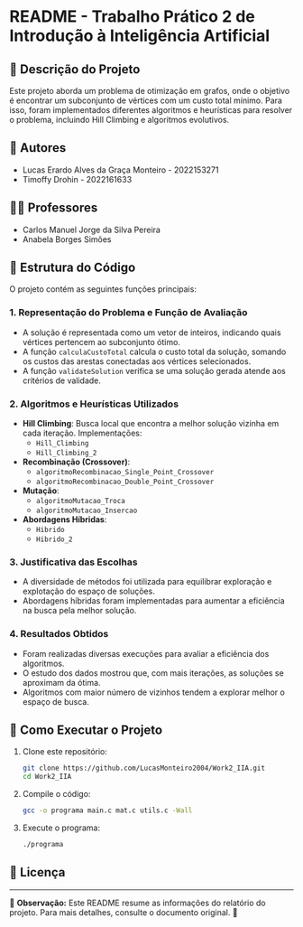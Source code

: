 # README - Trabalho Prático 2 de Introdução à Inteligência Artificial

## 📌 Descrição do Projeto
Este projeto aborda um problema de otimização em grafos, onde o objetivo é encontrar um subconjunto de vértices com um custo total mínimo. Para isso, foram implementados diferentes algoritmos e heurísticas para resolver o problema, incluindo Hill Climbing e algoritmos evolutivos.

## 👥 Autores
- Lucas Erardo Alves da Graça Monteiro - 2022153271
- Timoffy Drohin - 2022161633

## 👨‍🏫 Professores
- Carlos Manuel Jorge da Silva Pereira
- Anabela Borges Simões

## 📂 Estrutura do Código
O projeto contém as seguintes funções principais:

### 1. Representação do Problema e Função de Avaliação
- A solução é representada como um vetor de inteiros, indicando quais vértices pertencem ao subconjunto ótimo.
- A função `calculaCustoTotal` calcula o custo total da solução, somando os custos das arestas conectadas aos vértices selecionados.
- A função `validateSolution` verifica se uma solução gerada atende aos critérios de validade.

### 2. Algoritmos e Heurísticas Utilizados
- **Hill Climbing**: Busca local que encontra a melhor solução vizinha em cada iteração. Implementações:
  - `Hill_Climbing`
  - `Hill_Climbing_2`
- **Recombinação (Crossover)**:
  - `algoritmoRecombinacao_Single_Point_Crossover`
  - `algoritmoRecombinacao_Double_Point_Crossover`
- **Mutação**:
  - `algoritmoMutacao_Troca`
  - `algoritmoMutacao_Insercao`
- **Abordagens Híbridas**:
  - `Hibrido`
  - `Hibrido_2`

### 3. Justificativa das Escolhas
- A diversidade de métodos foi utilizada para equilibrar exploração e explotação do espaço de soluções.
- Abordagens híbridas foram implementadas para aumentar a eficiência na busca pela melhor solução.

### 4. Resultados Obtidos
- Foram realizadas diversas execuções para avaliar a eficiência dos algoritmos.
- O estudo dos dados mostrou que, com mais iterações, as soluções se aproximam da ótima.
- Algoritmos com maior número de vizinhos tendem a explorar melhor o espaço de busca.

## 🚀 Como Executar o Projeto
1. Clone este repositório:
   ```bash
   git clone https://github.com/LucasMonteiro2004/Work2_IIA.git
   cd Work2_IIA
   ```
2. Compile o código:
   ```bash
   gcc -o programa main.c mat.c utils.c -Wall
   ```
3. Execute o programa:
   ```bash
   ./programa
   ```

## 📜 Licença

---
📌 **Observação:** Este README resume as informações do relatório do projeto. Para mais detalhes, consulte o documento original. 🚀

